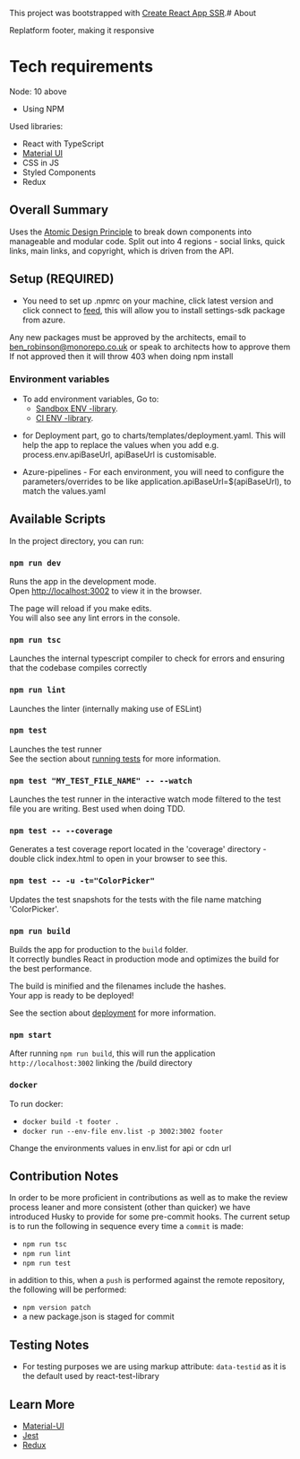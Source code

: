 This project was bootstrapped with [Create React App SSR](https://create-react-ssr-app.dev/).# About

Replatform footer, making it responsive

# Tech requirements

Node: 10 above

- Using NPM

Used libraries:

- React with TypeScript
- [Material UI](https://material-ui.com/)
- CSS in JS
- Styled Components
- Redux

## Overall Summary

Uses the [Atomic Design Principle](https://bradfrost.com/blog/post/atomic-web-design/) to break down components into
manageable and modular code. Split out into 4 regions - social links, quick links, main links, and copyright, which is
driven from the API.

## Setup (REQUIRED)

- You need to set up .npmrc on your machine, click latest version and click connect to
  [feed](https://dev.azure.com/Amido-Ecommerce/Amido.Ecommerce.TeamModernisation/_packaging?_a=package&feed=Amido-Ecommerce&package=settings-sdk&version=1.0.2983&protocolType=Npm&view=versions),
  this will allow you to install settings-sdk package from azure.

Any new packages must be approved by the architects, email to ben_robinson@monorepo.co.uk or speak to architects how to
approve them If not approved then it will throw 403 when doing npm install

### Environment variables

- To add environment variables, Go to:
  - [Sandbox ENV -library](https://dev.azure.com/Amido-Ecommerce/Amido.Ecommerce.TeamModernisation/_library?itemType=VariableGroups&view=VariableGroupView&variableGroupId=37&path=Sandbox.eCommerce.Footer.Frontend).
  - [CI ENV -library](https://dev.azure.com/Amido-Ecommerce/Amido.Ecommerce.TeamModernisation/_library?itemType=VariableGroups&view=VariableGroupView&variableGroupId=38&path=CI.eCommerce.Footer.Frontend).

* for Deployment part, go to charts/templates/deployment.yaml. This will help the app to replace the values when you add
  e.g. process.env.apiBaseUrl, apiBaseUrl is customisable.

* Azure-pipelines - For each environment, you will need to configure the parameters/overrides to be like
  application.apiBaseUrl=\$(apiBaseUrl), to match the values.yaml

## Available Scripts

In the project directory, you can run:

### `npm run dev`

Runs the app in the development mode.<br> Open [http://localhost:3002](http://localhost:3002) to view it in the browser.

The page will reload if you make edits.<br> You will also see any lint errors in the console.

### `npm run tsc`

Launches the internal typescript compiler to check for errors and ensuring that the codebase compiles correctly

### `npm run lint`

Launches the linter (internally making use of ESLint)

### `npm test`

Launches the test runner<br> See the section about
[running tests](https://facebook.github.io/create-react-app/docs/running-tests) for more information.

### `npm test "MY_TEST_FILE_NAME" -- --watch`

Launches the test runner in the interactive watch mode filtered to the test file you are writing. Best used when doing
TDD.

### `npm test -- --coverage`

Generates a test coverage report located in the 'coverage' directory - double click index.html to open in your browser
to see this.

### `npm test -- -u -t="ColorPicker"`

Updates the test snapshots for the tests with the file name matching 'ColorPicker'.

### `npm run build`

Builds the app for production to the `build` folder.<br> It correctly bundles React in production mode and optimizes the
build for the best performance.

The build is minified and the filenames include the hashes.<br> Your app is ready to be deployed!

See the section about [deployment](https://facebook.github.io/create-react-app/docs/deployment) for more information.

### `npm start`

After running `npm run build`, this will run the application `http://localhost:3002` linking the /build directory

### `docker`

To run docker:

- `docker build -t footer .`
- `docker run --env-file env.list -p 3002:3002 footer`

Change the environments values in env.list for api or cdn url

## Contribution Notes

In order to be more proficient in contributions as well as to make the review process leaner and more consistent (other
than quicker) we have introduced Husky to provide for some pre-commit hooks. The current setup is to run the following
in sequence every time a `commit` is made:

- `npm run tsc`
- `npm run lint`
- `npm run test`

in addition to this, when a `push` is performed against the remote repository, the following will be performed:

- `npm version patch`
- a new package.json is staged for commit

## Testing Notes

- For testing purposes we are using markup attribute: `data-testid` as it is the default used by react-test-library

## Learn More

- [Material-UI](https://material-ui.com/getting-started/installation/)
- [Jest](https://jestjs.io/docs/en/getting-started.html)
- [Redux](https://redux.js.org/introduction/getting-started/)
